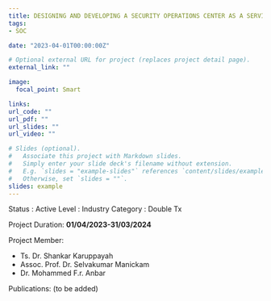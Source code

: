 ```yaml
---
title: DESIGNING AND DEVELOPING A SECURITY OPERATIONS CENTER AS A SERVICE SENSOR PROTOTYPE
tags:
- SOC

date: "2023-04-01T00:00:00Z"

# Optional external URL for project (replaces project detail page).
external_link: ""

image:
  focal_point: Smart

links:
url_code: ""
url_pdf: ""
url_slides: ""
url_video: ""

# Slides (optional).
#   Associate this project with Markdown slides.
#   Simply enter your slide deck's filename without extension.
#   E.g. `slides = "example-slides"` references `content/slides/example-slides.md`.
#   Otherwise, set `slides = ""`.
slides: example
---
```


Status : Active
Level : Industry 
Category : Double Tx

Project Duration: **01/04/2023-31/03/2024**
   
Project Member:
- Ts. Dr. Shankar Karuppayah
- Assoc. Prof. Dr. Selvakumar Manickam
- Dr. Mohammed F.r. Anbar 

Publications:
(to be added)
